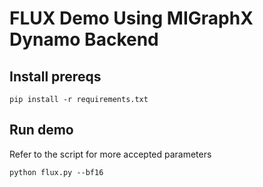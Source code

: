 # FLUX Demo Using MIGraphX Dynamo Backend
## Install prereqs
```
pip install -r requirements.txt
```

## Run demo
Refer to the script for more accepted parameters
```
python flux.py --bf16
```
